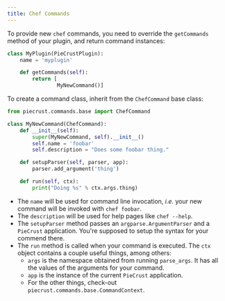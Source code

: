 ```yaml
---
title: Chef Commands
---
```


To provide new `chef` commands, you need to override the `getCommands` method of
your plugin, and return command instances:


```python
class MyPlugin(PieCrustPlugin):
    name = 'myplugin'

    def getCommands(self):
        return [
                MyNewCommand()]
```


To create a command class, inherit from the `ChefCommand` base class:

```python
from piecrust.commands.base import ChefCommand

class MyNewCommand(ChefCommand):
    def __init__(self):
        super(MyNewCommand, self).__init__()
        self.name = 'foobar'
        self.description = "Does some foobar thing."

    def setupParser(self, parser, app):
        parser.add_argument('thing')

    def run(self, ctx):
        print("Doing %s" % ctx.args.thing)
```


* The `name` will be used for command line invocation, _i.e._ your new command
  will be invoked with `chef foobar`.
* The `description` will be used for help pages like `chef --help`.
* The `setupParser` method passes an `argparse.ArgumentParser` and a `PieCrust`
  application. You're supposed to setup the syntax for your commend there.
* The `run` method is called when your command is executed. The `ctx` object
  contains a couple useful things, among others:
    * `args` is the namespace obtained from running `parse_args`. It has all the
      values of the arguments for your command.
    * `app` is the instance of the current `PieCrust` application.
    * For the other things, check-out `piecrust.commands.base.CommandContext`.


